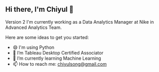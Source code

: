 ## Hi there, I'm Chiyul 👋

Version 2
I'm currently working as a Data Analytics Manager at Nike in Advanced Analytics Team.

Here are some ideas to get you started:

- 😄 I'm using Python
- 🔭 I’m Tableau Desktop Certified Associator
- 🌱 I’m currently learning Machine Learning
- 📫 How to reach me: chiyulsong@gmail.com